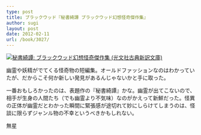```yaml
---
type: post
title: ブラックウッド『秘書綺譚 ブラックウッド幻想怪奇傑作集』
author: sugi
layout: post
date: 2012-02-11
url: /book/3027/
---
```

<a href="http://www.amazon.co.jp/exec/obidos/ASIN/4334752322/chezsugi-22/ref=nosim/" onclick="_gaq.push(['_trackEvent', 'outbound-article', 'http://www.amazon.co.jp/exec/obidos/ASIN/4334752322/chezsugi-22/ref=nosim/', '']);" name="amazletlink" target="_blank"><img src="http://i0.wp.com/ecx.images-amazon.com/images/I/41mJZJRbmLL._SL160_.jpg?w=660" alt="秘書綺譚: ブラックウッド幻想怪奇傑作集 (光文社古典新訳文庫)" class="alignleft"  data-recalc-dims="1" /></a>

幽霊や妖精がでてくる怪奇物の短編集。オールドファッションなのはわかっていたが、だからこそ何か新しい発見があるんじゃないかと手に取った。

一番おもしろかったのは、表題作の『秘書綺譚』かな。幽霊が出てこないので、相手が生身の人間たち（でも幽霊より不気味）なのがかえって新鮮だった。怪異の正体が幽霊だとわかった瞬間に緊張感が途切れて妙にしらけてしまうのは、怪談に限らずジャンル物の不幸というべきかもしれない。

無星
